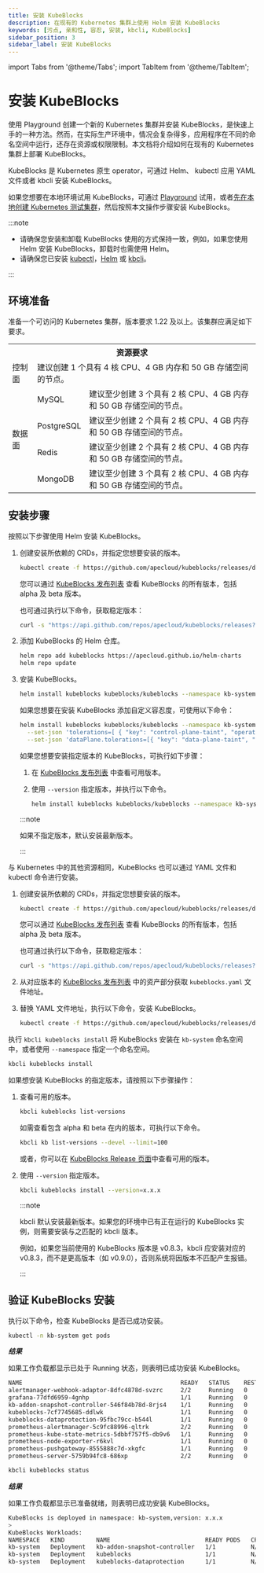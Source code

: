 ```yaml
---
title: 安装 KubeBlocks
description: 在现有的 Kubernetes 集群上使用 Helm 安装 KubeBlocks
keywords: [污点, 亲和性, 容忍, 安装, kbcli, KubeBlocks]
sidebar_position: 3
sidebar_label: 安装 KubeBlocks
---
```


import Tabs from '@theme/Tabs';
import TabItem from '@theme/TabItem';

# 安装 KubeBlocks

使用 Playground 创建一个新的 Kubernetes 集群并安装 KubeBlocks，是快速上手的一种方法。然而，在实际生产环境中，情况会复杂得多，应用程序在不同的命名空间中运行，还存在资源或权限限制。本文档将介绍如何在现有的 Kubernetes 集群上部署 KubeBlocks。

KubeBlocks 是 Kubernetes 原生 operator，可通过 Helm、 kubectl 应用 YAML 文件或者 kbcli 安装 KubeBlocks。

如果您想要在本地环境试用 KubeBlocks，可通过 [Playground](./../../try-out-on-playground/try-kubeblocks-on-local-host.md) 试用，或者[先在本地创建 Kubernetes 测试集群](./../prepare-a-local-k8s-cluster/prepare-a-local-k8s-cluster.md)，然后按照本文操作步骤安装 KubeBlocks。

:::note

- 请确保您安装和卸载 KubeBlocks 使用的方式保持一致，例如，如果您使用 Helm 安装 KubeBlocks，卸载时也需使用 Helm。
- 请确保您已安装 [kubectl](https://kubernetes.io/docs/tasks/tools/)，[Helm](https://helm.sh/docs/intro/install/) 或 [kbcli](./install-kbcli.md)。

:::

## 环境准备

准备一个可访问的 Kubernetes 集群，版本要求 1.22 及以上。该集群应满足如下要求。

<table>
	<tr>
	    <th colspan="3">资源要求</th>
	</tr >
	<tr>
	    <td >控制面</td>
	    <td colspan="2">建议创建 1 个具有 4 核 CPU、4 GB 内存和 50 GB 存储空间的节点。</td>
	</tr >
	<tr >
	    <td rowspan="4">数据面</td>
	    <td> MySQL </td>
	    <td>建议至少创建 3 个具有 2 核 CPU、4 GB 内存和 50 GB 存储空间的节点。</td>
	</tr>
	<tr>
	    <td> PostgreSQL </td>
        <td>建议至少创建 2 个具有 2 核 CPU、4 GB 内存和 50 GB 存储空间的节点。</td>
	</tr>
	<tr>
	    <td> Redis </td>
        <td>建议至少创建 2 个具有 2 核 CPU、4 GB 内存和 50 GB 存储空间的节点。</td>
	</tr>
	<tr>
	    <td> MongoDB </td>
	    <td>建议至少创建 3 个具有 2 核 CPU、4 GB 内存和 50 GB 存储空间的节点。</td>
	</tr>
</table>

## 安装步骤

<Tabs>

<TabItem value="Helm" label="Helm" default>

按照以下步骤使用 Helm 安装 KubeBlocks。

1. 创建安装所依赖的 CRDs，并指定您想要安装的版本。

   ```bash
   kubectl create -f https://github.com/apecloud/kubeblocks/releases/download/vx.y.z/kubeblocks_crds.yaml
   ```

   您可以通过 [KubeBlocks 发布列表](https://github.com/apecloud/kubeblocks/releases) 查看 KubeBlocks 的所有版本，包括 alpha 及 beta 版本。

   也可通过执行以下命令，获取稳定版本：

   ```bash
   curl -s "https://api.github.com/repos/apecloud/kubeblocks/releases?per_page=100&page=1" | jq -r '.[] | select(.prerelease == false) | .tag_name' | sort -V -r
   ```

2. 添加 KubeBlocks 的 Helm 仓库。

   ```bash
   helm repo add kubeblocks https://apecloud.github.io/helm-charts
   helm repo update
   ```

3. 安装 KubeBlocks。

   ```bash
   helm install kubeblocks kubeblocks/kubeblocks --namespace kb-system --create-namespace
   ```

   如果您想要在安装 KubeBlocks 添加自定义容忍度，可使用以下命令：

   ```bash
   helm install kubeblocks kubeblocks/kubeblocks --namespace kb-system --create-namespace \
     --set-json 'tolerations=[ { "key": "control-plane-taint", "operator": "Equal", "effect": "NoSchedule", "value": "true" } ]' \
     --set-json 'dataPlane.tolerations=[{ "key": "data-plane-taint", "operator": "Equal", "effect": "NoSchedule", "value": "true"    }]'
   ```

   如果您想要安装指定版本的 KubeBlocks，可执行如下步骤：

   1. 在 [KubeBlocks 发布列表](https://github.com/apecloud/kubeblocks/releases/) 中查看可用版本。
   2. 使用 `--version` 指定版本，并执行以下命令。

      ```bash
      helm install kubeblocks kubeblocks/kubeblocks --namespace kb-system --create-namespace --version="x.y.z"
      ```

     :::note

     如果不指定版本，默认安装最新版本。

     :::

</TabItem>

<TabItem value="kubectl" label="kubectl">

与 Kubernetes 中的其他资源相同，KubeBlocks 也可以通过 YAML 文件和 kubectl 命令进行安装。

1. 创建安装所依赖的 CRDs，并指定您想要安装的版本。

   ```bash
   kubectl create -f https://github.com/apecloud/kubeblocks/releases/download/vx.y.z/kubeblocks_crds.yaml
   ```

   您可以通过 [KubeBlocks 发布列表](https://github.com/apecloud/kubeblocks/releases) 查看 KubeBlocks 的所有版本，包括 alpha 及 beta 版本。

   也可通过执行以下命令，获取稳定版本：

   ```bash
   curl -s "https://api.github.com/repos/apecloud/kubeblocks/releases?per_page=100&page=1" | jq -r '.[] | select(.prerelease == false) | .tag_name' | sort -V -r
   ```

2. 从对应版本的 [KubeBlocks 发布列表](https://github.com/apecloud/kubeblocks/releases) 中的资产部分获取 `kubeblocks.yaml` 文件地址。

3. 替换 YAML 文件地址，执行以下命令，安装 KubeBlocks。

     ```bash
     kubectl create -f https://github.com/apecloud/kubeblocks/releases/download/vx.y.x/kubeblocks.yaml
     ```

</TabItem>

<TabItem value="kbcli" label="kbcli">

执行 `kbcli kubeblocks install` 将 KubeBlocks 安装在 `kb-system` 命名空间中，或者使用 `--namespace` 指定一个命名空间。

```bash
kbcli kubeblocks install
```

如果想安装 KubeBlocks 的指定版本，请按照以下步骤操作：

1. 查看可用的版本。

    ```bash
    kbcli kubeblocks list-versions
    ```

    如需查看包含 alpha 和 beta 在内的版本，可执行以下命令。

    ```bash
    kbcli kb list-versions --devel --limit=100
    ```

    或者，你可以在 [KubeBlocks Release 页面](https://github.com/apecloud/kubeblocks/releases/)中查看可用的版本。

2. 使用 `--version` 指定版本。

    ```bash
    kbcli kubeblocks install --version=x.x.x
    ```

    :::note

    kbcli 默认安装最新版本。如果您的环境中已有正在运行的 KubeBlocks 实例，则需要安装与之匹配的 kbcli 版本。

    例如，如果您当前使用的 KubeBlocks 版本是 v0.8.3，kbcli 应安装对应的 v0.8.3，而不是更高版本（如 v0.9.0），否则系统将因版本不匹配产生报错。

    :::

</TabItem>

</Tabs>

## 验证 KubeBlocks 安装

执行以下命令，检查 KubeBlocks 是否已成功安装。

<Tabs>

<TabItem value="kubectl" label="kubectl" default>

```bash
kubectl -n kb-system get pods
```

***结果***

如果工作负载都显示已处于 Running 状态，则表明已成功安装 KubeBlocks。

```bash
NAME                                             READY   STATUS    RESTARTS       AGE
alertmanager-webhook-adaptor-8dfc4878d-svzrc     2/2     Running   0              3m56s
grafana-77dfd6959-4gnhp                          1/1     Running   0              3m56s
kb-addon-snapshot-controller-546f84b78d-8rjs4    1/1     Running   0              3m56s
kubeblocks-7cf7745685-ddlwk                      1/1     Running   0              4m39s
kubeblocks-dataprotection-95fbc79cc-b544l        1/1     Running   0              4m39s
prometheus-alertmanager-5c9fc88996-qltrk         2/2     Running   0              3m56s
prometheus-kube-state-metrics-5dbbf757f5-db9v6   1/1     Running   0              3m56s
prometheus-node-exporter-r6kvl                   1/1     Running   0              3m56s
prometheus-pushgateway-8555888c7d-xkgfc          1/1     Running   0              3m56s
prometheus-server-5759b94fc8-686xp               2/2     Running   0              3m56s
```

</TabItem>

<TabItem value="kbcli" label="kbcli">

```bash
kbcli kubeblocks status
```

***结果***

如果工作负载都显示已准备就绪，则表明已成功安装 KubeBlocks。

```bash
KubeBlocks is deployed in namespace: kb-system,version: x.x.x
>
KubeBlocks Workloads:
NAMESPACE   KIND         NAME                           READY PODS   CPU(CORES)   MEMORY(BYTES)   CREATED-AT
kb-system   Deployment   kb-addon-snapshot-controller   1/1          N/A          N/A             Oct 13,2023 14:27 UTC+0800
kb-system   Deployment   kubeblocks                     1/1          N/A          N/A             Oct 13,2023 14:26 UTC+0800
kb-system   Deployment   kubeblocks-dataprotection      1/1          N/A          N/A             Oct 13,2023 14:26 UTC+0800
```

</TabItem>

</Tabs>
